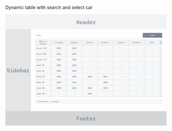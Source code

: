 Dynamic table with search and select car

![project's screenshot](https://github.com/dustyhill66/dynamic-table/raw/main/screen.png)